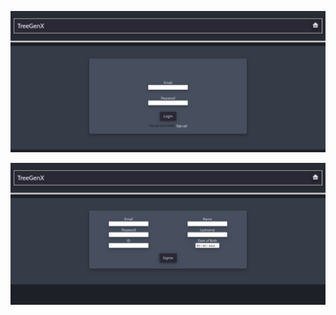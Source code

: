 ![Login](https://raw.githubusercontent.com/juxxon23/Client-TreeGenX/master/public/screenshots/login.png)

![Signin](https://raw.githubusercontent.com/juxxon23/Client-TreeGenX/master/public/screenshots/signup.png)